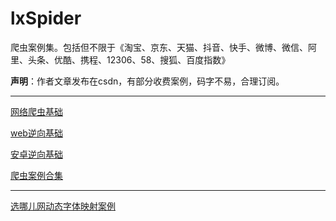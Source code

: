 # lxSpider
爬虫案例集。包括但不限于《淘宝、京东、天猫、抖音、快手、微博、微信、阿里、头条、优酷、携程、12306、58、搜狐、百度指数》


**声明**：作者文章发布在csdn，有部分收费案例，码字不易，合理订阅。

---

[网络爬虫基础](https://blog.csdn.net/weixin_43582101/category_9284276.html)

[web逆向基础](https://blog.csdn.net/weixin_43582101/category_10755969.html)

[安卓逆向基础](https://blog.csdn.net/weixin_43582101/category_9863507.html)

[爬虫案例合集](https://blog.csdn.net/weixin_43582101/category_9291501.html)

---


[选哪儿网动态字体映射案例](https://blog.csdn.net/weixin_43582101/article/details/113373277)
